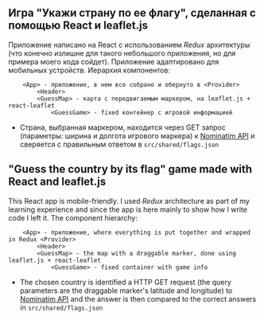 ## Игра "Укажи страну по ее флагу", сделанная с помощью React и leaflet.js
Приложение написано на React с использованием *Redux* архитектуры (что конечно излишне для такого небольшого приложения, но для примера моего кода сойдет). 
Приложение адаптировано для мобильных устройств. 
Иерархия компонентов:
```
    <App> - приложение, в нем все собрано и обернуто в <Provider>
        <Header>
        <GuessMap> - карта с передвигаемым маркером, на leaflet.js + react-leaflet
            <GuessGame> - fixed контейнер с игровой информацией
```
* Страна, выбранная маркером, находится через GET запрос (параметры: ширина и долгота игрового маркера) к [Nominatim API](https://nominatim.org/release-docs/develop/api/Reverse/) и сверяется с правильным ответом в `src/shared/flags.json`

## "Guess the country by its flag" game made with React and leaflet.js
This React app is mobile-friendly. 
I used *Redux* architecture as part of my learning experience and since the app is here mainly to show how I write code I left it. 
The component hierarchy:
```
    <App> - приложение, where everything is put together and wrapped in Redux <Provider>
        <Header>
        <GuessMap> - the map with a draggable marker, done using leaflet.js + react-leaflet
            <GuessGame> - fixed container with game info
```
* The chosen country is identified a HTTP GET request (the query parameters are the draggable marker's latitude and longitude) to [Nominatim API](https://nominatim.org/release-docs/develop/api/Reverse/) and the answer is then compared to the correct answers in `src/shared/flags.json`
